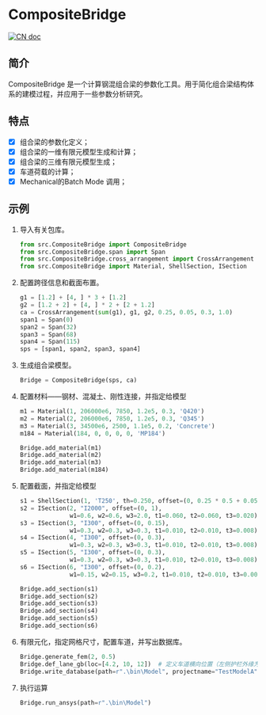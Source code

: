 # CompositeBridge

[![CN doc](https://img.shields.io/badge/文档-中文版-blue.svg)](README.md)


## 简介
CompositeBridge 是一个计算钢混组合梁的参数化工具。用于简化组合梁结构体系的建模过程，并应用于一些参数分析研究。

## 特点

- [x] 组合梁的参数化定义；
- [x] 组合梁的一维有限元模型生成和计算；
- [x] 组合梁的三维有限元模型生成；
- [x] 车道荷载的计算；
- [x] Mechanical的Batch Mode 调用；

## 示例

1. 导入有关包库。

   ```python
   from src.CompositeBridge import CompositeBridge
   from src.CompositeBridge.span import Span
   from src.CompositeBridge.cross_arrangement import CrossArrangement
   from src.CompositeBridge import Material, ShellSection, ISection
   ```
   
2. 配置跨径信息和截面布置。

   ```python
   g1 = [1.2] + [4, ] * 3 + [1.2]
   g2 = [1.2 + 2] + [4, ] * 2 + [2 + 1.2]
   ca = CrossArrangement(sum(g1), g1, g2, 0.25, 0.05, 0.3, 1.0)
   span1 = Span(0)
   span2 = Span(32)
   span3 = Span(68)
   span4 = Span(115)
   sps = [span1, span2, span3, span4]
   ```

3. 生成组合梁模型。

   ```python
   Bridge = CompositeBridge(sps, ca)
   ```

4. 配置材料——钢材、混凝土、刚性连接，并指定给模型

   ```python
   m1 = Material(1, 206000e6, 7850, 1.2e5, 0.3, 'Q420')
   m2 = Material(2, 206000e6, 7850, 1.2e5, 0.3, 'Q345')
   m3 = Material(3, 34500e6, 2500, 1.1e5, 0.2, 'Concrete')
   m184 = Material(184, 0, 0, 0, 0, 'MP184')
   
   Bridge.add_material(m1)
   Bridge.add_material(m2)
   Bridge.add_material(m3)
   Bridge.add_material(m184)
   ```

5. 配置截面，并指定给模型

   ```python
   s1 = ShellSection(1, 'T250', th=0.250, offset=(0, 0.25 * 0.5 + 0.05))
   s2 = ISection(2, "I2000", offset=(0, 1), 
                 w1=0.6, w2=0.6, w3=2.0, t1=0.060, t2=0.060, t3=0.020)
   s3 = ISection(3, "I300", offset=(0, 0.15), 
                 w1=0.3, w2=0.3, w3=0.3, t1=0.010, t2=0.010, t3=0.008)
   s4 = ISection(4, "I300", offset=(0, 0.3), 
                 w1=0.3, w2=0.3, w3=0.3, t1=0.010, t2=0.010, t3=0.008)
   s5 = ISection(5, "I300", offset=(0, 0.3), 
                 w1=0.3, w2=0.3, w3=0.3, t1=0.010, t2=0.010, t3=0.008)
   s6 = ISection(6, "I300", offset=(0, 0.2), 
                 w1=0.15, w2=0.15, w3=0.2, t1=0.010, t2=0.010, t3=0.008)
   
   Bridge.add_section(s1)
   Bridge.add_section(s2)
   Bridge.add_section(s3)
   Bridge.add_section(s4)
   Bridge.add_section(s5)
   Bridge.add_section(s6)
   ```

7. 有限元化，指定网格尺寸，配置车道，并写出数据库。

   ```python
   Bridge.generate_fem(2, 0.5)
   Bridge.def_lane_gb(loc=[4.2, 10, 12])  # 定义车道横向位置（左侧护栏外缘为0）
   Bridge.write_database(path=r".\bin\Model", projectname="TestModelA")
   ```

7. 执行运算

   ```python
   Bridge.run_ansys(path=r".\bin\Model")
   ```

   

